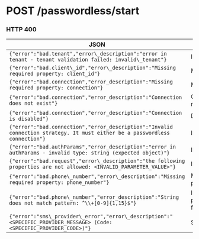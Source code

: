 # POST /passwordless/start

### HTTP 400

JSON | Description
-----|------------
`{"error":"bad.tenant","error\_description":"error in tenant - tenant validation failed: invalid\_tenant"}` | Invalid tenant
`{"error":"bad.client\_id","error\_description":"Missing required property: client_id"}` | Missing client_id
`{"error":"bad.connection","error_description":"Missing required property: connection"}` | Missing connection
`{"error":"bad.connection","error_description":"Connection does not exist"}` | Connection does not exist
`{"error":"bad.connection","error_description":"Connection is disabled"}` | Disabled&nbsp;connection
`{"error":"bad.connection","error_description":"Invalid connection strategy. It must either be a passwordless connection"}` | Invalid connection
`{"error":"bad.authParams","error_description":"error in authParams - invalid type: string (expected object)"}` | Invalid authParams
`{"error":"bad.request","error\_description":"the following properties are not allowed: <INVALID_PARAMETER_VALUE>"}` | Invalid paramaters
`{"error":"bad.phone\_number","error\_description":"Missing required property: phone_number"}` | Missing phone_number
`{"error":"bad.phone\_number","error_description":"String does not match pattern: ^\\+[0-9]{1,15}$"}` | Invalid phone_number format
`{"error":"sms\_provider\_error","error\_description":"<SPECIFIC_PROVIDER_MESSAGE> (Code: <SPECIFIC_PROVIDER_CODE>)"}` | SMS Provider errors
